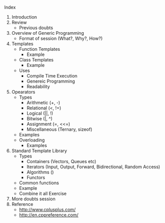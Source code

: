 Index

1. Introduction
2. Review
	- Previous doubts
3. Overview of Generic Programming
	- Format of session (What?, Why?, How?)
3. Templates
	- Function Templates
		- Example
	- Class Templates
		- Example
	- Uses
		- Compile Time Execution
		- Genereic Programming
		- Readability
4. Opearators
	- Types
		- Arithmetic (+, -)
		- Relational (<, !=)
		- Logical (||, !)
		- Bitwise (|, ^)
		- Assignment (=, <<=)
		- Miscellaneous (Ternary, sizeof)
	- Examples
	- Overloading
		- Examples
5. Standard Template Library
	- Types
		- Containers (Vectors, Queues etc)
		- Iterators (Input, Output, Forward, Bidirectional, Random Access)
		- Algorithms ()
		- Functors
	- Common functions
	- Example 
	- Combine it all Exercise
6. More doubts session
7. Reference
	- http://www.cplusplus.com/
	- http://en.cppreference.com/
